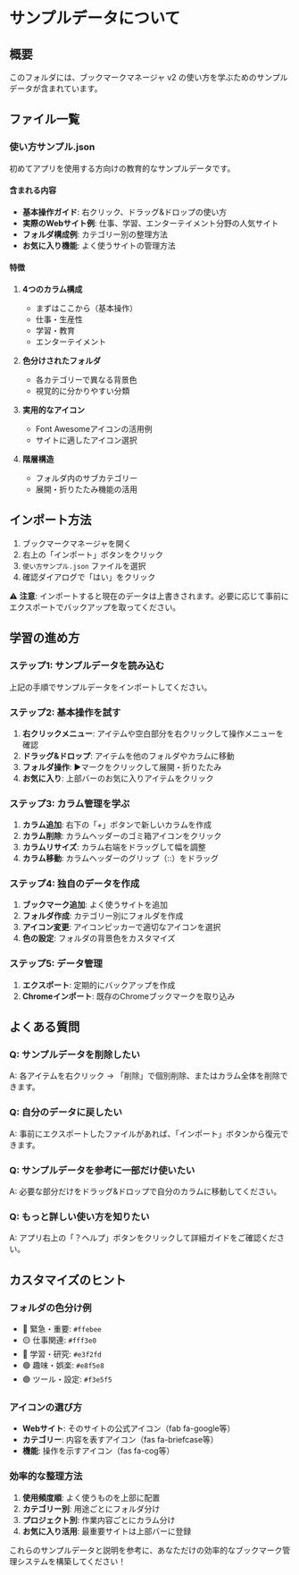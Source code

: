 # サンプルデータについて

## 概要
このフォルダには、ブックマークマネージャ v2 の使い方を学ぶためのサンプルデータが含まれています。

## ファイル一覧

### 使い方サンプル.json
初めてアプリを使用する方向けの教育的なサンプルデータです。

#### 含まれる内容
- **基本操作ガイド**: 右クリック、ドラッグ&ドロップの使い方
- **実際のWebサイト例**: 仕事、学習、エンターテイメント分野の人気サイト
- **フォルダ構成例**: カテゴリー別の整理方法
- **お気に入り機能**: よく使うサイトの管理方法

#### 特徴
1. **4つのカラム構成**
   - まずはここから（基本操作）
   - 仕事・生産性
   - 学習・教育  
   - エンターテイメント

2. **色分けされたフォルダ**
   - 各カテゴリーで異なる背景色
   - 視覚的に分かりやすい分類

3. **実用的なアイコン**
   - Font Awesomeアイコンの活用例
   - サイトに適したアイコン選択

4. **階層構造**
   - フォルダ内のサブカテゴリー
   - 展開・折りたたみ機能の活用

## インポート方法

1. ブックマークマネージャを開く
2. 右上の「インポート」ボタンをクリック
3. `使い方サンプル.json` ファイルを選択
4. 確認ダイアログで「はい」をクリック

⚠️ **注意**: インポートすると現在のデータは上書きされます。必要に応じて事前にエクスポートでバックアップを取ってください。

## 学習の進め方

### ステップ1: サンプルデータを読み込む
上記の手順でサンプルデータをインポートしてください。

### ステップ2: 基本操作を試す
1. **右クリックメニュー**: アイテムや空白部分を右クリックして操作メニューを確認
2. **ドラッグ&ドロップ**: アイテムを他のフォルダやカラムに移動
3. **フォルダ操作**: ▶マークをクリックして展開・折りたたみ
4. **お気に入り**: 上部バーのお気に入りアイテムをクリック

### ステップ3: カラム管理を学ぶ
1. **カラム追加**: 右下の「+」ボタンで新しいカラムを作成
2. **カラム削除**: カラムヘッダーのゴミ箱アイコンをクリック
3. **カラムリサイズ**: カラム右端をドラッグして幅を調整
4. **カラム移動**: カラムヘッダーのグリップ（::）をドラッグ

### ステップ4: 独自のデータを作成
1. **ブックマーク追加**: よく使うサイトを追加
2. **フォルダ作成**: カテゴリー別にフォルダを作成
3. **アイコン変更**: アイコンピッカーで適切なアイコンを選択
4. **色の設定**: フォルダの背景色をカスタマイズ

### ステップ5: データ管理
1. **エクスポート**: 定期的にバックアップを作成
2. **Chromeインポート**: 既存のChromeブックマークを取り込み

## よくある質問

### Q: サンプルデータを削除したい
A: 各アイテムを右クリック → 「削除」で個別削除、またはカラム全体を削除できます。

### Q: 自分のデータに戻したい
A: 事前にエクスポートしたファイルがあれば、「インポート」ボタンから復元できます。

### Q: サンプルデータを参考に一部だけ使いたい
A: 必要な部分だけをドラッグ&ドロップで自分のカラムに移動してください。

### Q: もっと詳しい使い方を知りたい
A: アプリ右上の「？ヘルプ」ボタンをクリックして詳細ガイドをご確認ください。

## カスタマイズのヒント

### フォルダの色分け例
- 🔴 緊急・重要: `#ffebee`
- 🟡 仕事関連: `#fff3e0`  
- 🔵 学習・研究: `#e3f2fd`
- 🟢 趣味・娯楽: `#e8f5e8`
- 🟣 ツール・設定: `#f3e5f5`

### アイコンの選び方
- **Webサイト**: そのサイトの公式アイコン（fab fa-google等）
- **カテゴリー**: 内容を表すアイコン（fas fa-briefcase等）
- **機能**: 操作を示すアイコン（fas fa-cog等）

### 効率的な整理方法
1. **使用頻度順**: よく使うものを上部に配置
2. **カテゴリー別**: 用途ごとにフォルダ分け
3. **プロジェクト別**: 作業内容ごとにカラム分け
4. **お気に入り活用**: 最重要サイトは上部バーに登録

これらのサンプルデータと説明を参考に、あなただけの効率的なブックマーク管理システムを構築してください！
